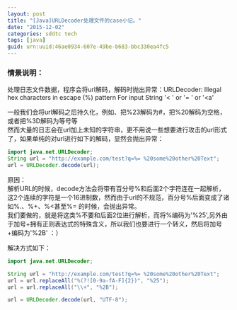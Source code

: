 ```yaml
---
layout: post
title: "[Java]URLDecoder处理文件的case小记。"
date: "2015-12-02"
categories: sddtc tech
tags: [java]
guid: urn:uuid:46ae0934-607e-49be-b683-bbc330ea4fc5
---
```


### 情景说明：  

处理日志文件数据，程序会将url解码，解码时抛出异常：URLDecoder: Illegal hex characters in escape (%) pattern For input String '< ' or '= ' or '<a'  

一般我们会将url解码之后持久化，例如、把%23解码为#，把%20解码为空格，或者把%3D解码为等号等  
然而大量的日志会在url加上未知的字符串，更不用说一些想要进行攻击的url形式了，如果单纯的对url进行如下的解码，显然会抛出异常：  

```java
import java.net.URLDecoder;
String url = "http://example.com/test?q=%= %20some%20other%20Text";  
url = URLDecoder.decode(url);
```

原因：  
解析URL的时候，decode方法会将带有百分号%和后面2个字符连在一起解析，这2个连续的字符是一个16进制数，然而由于url的不规范，百分号%后面变成了诸如%.、%+、%<甚至%= 的时候，会抛出异常。  
我们要做的，就是将这类%不要和后面2位进行解析，而将%编码为'%25',另外由于加号+拥有正则表达式的特殊含义，所以我们也要进行一个转义，然后将加号+编码为'%2B'  ：）  

解决方式如下：  

```java
import java.net.URLDecoder;

String url = "http://example.com/test?q=%= %20some%20other%20Text";
url = url.replaceAll("%(?![0-9a-fA-F]{2})", "%25");
url = url.replaceAll("\\+", "%2B");

url = URLDecoder.decode(url, "UTF-8");
```
